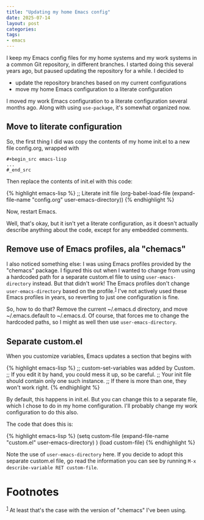 ```yaml
---
title: "Updating my home Emacs config"
date: 2025-07-14
layout: post
categories: 
tags: 
- emacs
---
```


I keep my Emacs config files for my home systems and my work systems
in a common Git repository, in different branches. I started doing
this several years ago, but paused updating the repository for a
while. I decided to

-   update the repository branches based on my current configurations
-   move my home Emacs configuration to a literate configuration

I moved my work Emacs configuration to a literate configuration
several months ago. Along with using `use-package`, it's
somewhat organized now.


## Move to literate configuration

So, the first thing I did was copy the contents of my home init.el to
a new file config.org, wrapped with

    #+begin_src emacs-lisp
    ...
    #_end_src

Then replace the contents of init.el with this code:

{% highlight emacs-lisp %}
;; Literate init file
(org-babel-load-file
 (expand-file-name "config.org" user-emacs-directory))
{% endhighlight %}

Now, restart Emacs.

Well, that's okay, but it isn't yet a literate configuration, as it
doesn't actually describe anything about the code, except for any
embedded comments.


## Remove use of Emacs profiles, ala "chemacs"

I also noticed something else: I was using Emacs profiles provided by
the "chemacs" package. I figured this out when I wanted to change from
using a hardcoded path for a separate custom.el file to using
`user-emacs-directory` instead. But that didn't work!
The Emacs profiles don't change `user-emacs-directory`
based on the profile.<sup><a id="fnr.1" class="footref" href="#fn.1" role="doc-backlink">1</a></sup> I've not actively used these Emacs
profiles in years, so reverting to just one configuration is fine.

So, how to do that? Remove the current ~/.emacs.d directory, and move
~/.emacs.default to ~/.emacs.d. Of course, that forces me to change
the hardcoded paths, so I might as well then use
`user-emacs-directory`.


## Separate custom.el

When you customize variables, Emacs updates a section that begins with

{% highlight emacs-lisp %}
;; custom-set-variables was added by Custom.
;; If you edit it by hand, you could mess it up, so be careful.
;; Your init file should contain only one such instance.
;; If there is more than one, they won't work right.
{% endhighlight %}

By default, this happens in init.el. But you can change this to a
separate file, which I chose to do in my home configuration. I'll
probably change my work configuration to do this also.

The code that does this is:

{% highlight emacs-lisp %}
(setq custom-file
      (expand-file-name "custom.el" user-emacs-directory)
      )
(load custom-file)
{% endhighlight %}

Note the use of `user-emacs-directory` here. If you
decide to adopt this separate custom.el file, go read the information
you can see by running `M-x describe-variable RET custom-file`.

# Footnotes

<sup><a id="fn.1" href="#fnr.1">1</a></sup> At least that's the case with the version of "chemacs" I've
been using.
